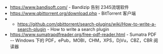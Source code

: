 - https://www.bandisoft.com/ - Bandizip 告别 2345流氓软件
- https://www.qbittorrent.org/download.php - BitTorrent 客户端
- - https://github.com/qbittorrent/search-plugins/wiki/How-to-write-a-search-plugin - How to write a search plugin
- https://www.sumatrapdfreader.org/free-pdf-reader.html - Sumatra PDF -- Windows 下的 PDF，ePub，MOBI，CHM，XPS，DjVu，CBZ，CBR 阅读器
